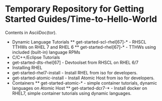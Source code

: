 
Temporary Repository for Getting Started Guides/Time-to-Hello-World
===================================================================

Contents in AsciiDoc(tor).


* Dynamic Language Tutorials
** get-started-scl-rhel[67]-* - RHSCL TTHWs on RHEL 7 and RHEL 6
** get-started-rhel[67]-* - TTHWs using included (built-in) language RPMs
* C/C++/Eclipse Tutorials
* get-started-dts-rhel[67] - Devtoolset from RHSCL on RHEL 6/7
* Installing RHEL
* get-started-rhel7-install - Install RHEL from iso for developers.
* get-started-atomic-install - Install Atomic Host from iso for developers.
* Containers
** get-started-atomic-* - simple container tutorials, dynamic languages on Atomic Host
** get-started-dcr7-* - Install docker on RHEL7, simple container tutorials using dynamic languages.

